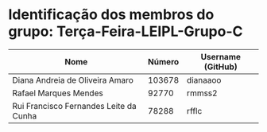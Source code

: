 # Identificação dos membros do grupo: Terça-Feira-LEIPL-Grupo-C

| Nome                                    | Número  | Username (GitHub) |
|-----------------------------------------|---------|-------------------|
| Diana Andreia de Oliveira Amaro         | 103678  | dianaaoo          |
| Rafael Marques Mendes                   | 92770   | rmmss2            |
| Rui Francisco Fernandes Leite da Cunha  | 78288   | rfflc             |
